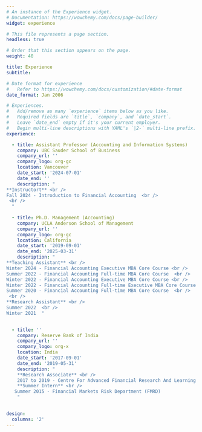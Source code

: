 ```yaml
---
# An instance of the Experience widget.
# Documentation: https://wowchemy.com/docs/page-builder/
widget: experience

# This file represents a page section.
headless: true

# Order that this section appears on the page.
weight: 40

title: Experience
subtitle:

# Date format for experience
#   Refer to https://wowchemy.com/docs/customization/#date-format
date_format: Jan 2006

# Experiences.
#   Add/remove as many `experience` items below as you like.
#   Required fields are `title`, `company`, and `date_start`.
#   Leave `date_end` empty if it's your current employer.
#   Begin multi-line descriptions with YAML's `|2-` multi-line prefix.
experience:

  - title: Assistant Professor (Accounting and Information Systems)
    company: UBC Sauder School of Business
    company_url: ''
    company_logo: org-gc
    location: Vancouver
    date_start: '2024-07-01'
    date_end: ''
    description: " 
**Instructort** <br />
Fall 2024 - Introduction to Financial Accounting  <br />
 <br />
  "
    
  - title: Ph.D. Management (Accounting)
    company: UCLA Anderson School of Management
    company_url: ''
    company_logo: org-gc
    location: California
    date_start: '2019-09-01'
    date_end: '2025-03-31'
    description: " 
**Teaching Assistant** <br />
Winter 2024 - Financial Accounting Executive MBA Core Course <br />
Summer 2022 - Financial Accounting Full-time MBA Core Course  <br />
Winter 2022 - Financial Accounting Executive MBA Core Course <br />
Winter 2022 - Financial Accounting Full-time Executive MBA Core Course <br />
Summer 2020 - Financial Accounting Full-time MBA Core Course  <br />
 <br />
**Research Assistant** <br />
Summer 2022  <br />
Winter 2021  "
    

  - title: ''
    company: Reserve Bank of India 
    company_url: ''
    company_logo: org-x
    location: India
    date_start: '2017-09-01'
    date_end: '2019-05-31'
    description: "
    **Research Associate** <br />
    2017 to 2019 - Centre For Advanced Financial Research And Learning (CAFRAL)   <br />
    **Summer Intern** <br />
   Summer 2015 - Financial Markets Risk Department (FMRD)
    "
   

design:
  columns: '2'
---
```

